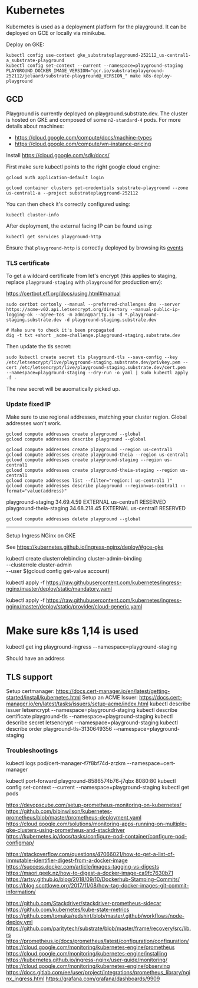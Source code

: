 # Kubernetes

Kubernetes is used as a deployment platform for the playground. It can be deployed on GCE or locally via minikube.

Deploy on GKE:

```
kubectl config use-context gke_substrateplayground-252112_us-central1-a_substrate-playground
kubectl config set-context --current --namespace=playground-staging
PLAYGROUND_DOCKER_IMAGE_VERSION="gcr.io/substrateplayground-252112/jeluard/substrate-playground@_VERSION_" make k8s-deploy-playground
```

## GCD

Playground is currently deployed on playground.substrate.dev. The cluster is hosted on GKE and composed of some `n2-standard-4` pods.
For more details about machines:

* https://cloud.google.com/compute/docs/machine-types
* https://cloud.google.com/compute/vm-instance-pricing

Install https://cloud.google.com/sdk/docs/

First make sure kubectl points to the right google cloud engine:

```
gcloud auth application-default login

gcloud container clusters get-credentials substrate-playground --zone us-central1-a --project substrateplayground-252112
```

You can then check it's correctly configured using:

```
kubectl cluster-info
```

After deployment, the external facing IP can be found using:

```
kubectl get services playground-http
```

Ensure that `playground-http` is correctly deployed by browsing its [events](https://console.cloud.google.com/kubernetes/service/us-central1-a/substrate-playground/default/playground-http?project=substrateplayground-252112&organizationId=939403632241&tab=events&duration=PT1H&pod_summary_list_tablesize=20&playground-http_events_tablesize=50)

### TLS certificate

To get a wildcard certificate from let's encrypt (this applies to staging, replace `playground-staging` with `playground` for production env):

https://certbot.eff.org/docs/using.html#manual

```
sudo certbot certonly --manual --preferred-challenges dns --server https://acme-v02.api.letsencrypt.org/directory --manual-public-ip-logging-ok --agree-tos -m admin@parity.io -d *.playground-staging.substrate.dev -d playground-staging.substrate.dev

# Make sure to check it's been propagated 
dig -t txt +short _acme-challenge.playground-staging.substrate.dev
```

Then update the tls secret:

```
sudo kubectl create secret tls playground-tls --save-config --key /etc/letsencrypt/live/playground-staging.substrate.dev/privkey.pem --cert /etc/letsencrypt/live/playground-staging.substrate.dev/cert.pem  --namespace=playground-staging --dry-run -o yaml | sudo kubectl apply -f -
```

The new secret will be auomatically picked up.

### Update fixed IP

Make sure to use regional addresses, matching your cluster region. Global addresses won't work.

```
gcloud compute addresses create playground --global
gcloud compute addresses describe playground --global
```

```
gcloud compute addresses create playground --region us-central1
gcloud compute addresses create playground-theia --region us-central1
gcloud compute addresses create playground-staging --region us-central1
gcloud compute addresses create playground-theia-staging --region us-central1
gcloud compute addresses list --filter="region:( us-central1 )"
gcloud compute addresses describe playground --region=us-central1 --format="value(address)"
```

playground-staging        34.69.4.59      EXTERNAL                    us-central1          RESERVED
playground-theia-staging  34.68.218.45    EXTERNAL                    us-central1          RESERVED

```
gcloud compute addresses delete playground --global
```


-----------------------------------


Setup Ingress NGinx on GKE

See https://kubernetes.github.io/ingress-nginx/deploy/#gce-gke

kubectl create clusterrolebinding cluster-admin-binding \
  --clusterrole cluster-admin \
  --user $(gcloud config get-value account)

kubectl apply -f https://raw.githubusercontent.com/kubernetes/ingress-nginx/master/deploy/static/mandatory.yaml

kubectl apply -f https://raw.githubusercontent.com/kubernetes/ingress-nginx/master/deploy/static/provider/cloud-generic.yaml

# Make sure k8s 1,14 is used


kubectl get ing playground-ingress --namespace=playground-staging

Should have an address

## TLS support

Setup certmanager: https://docs.cert-manager.io/en/latest/getting-started/install/kubernetes.html
Setup an ACME Issuer: https://docs.cert-manager.io/en/latest/tasks/issuers/setup-acme/index.html
kubectl describe issuer letsencrypt --namespace=playground-staging
kubectl describe certificate playground-tls --namespace=playground-staging
kubectl describe secret letsencrypt --namespace=playground-staging
kubectl describe order playground-tls-3130649356 --namespace=playground-staging

### Troubleshootings

kubectl logs pod/cert-manager-f7f8bf74d-zrzkm --namespace=cert-manager

kubectl port-forward playground-8586574b76-j7qbx 8080:80
kubectl config set-context --current --namespace=playground-staging
kubectl get pods

https://devopscube.com/setup-prometheus-monitoring-on-kubernetes/
https://github.com/bibinwilson/kubernetes-prometheus/blob/master/prometheus-deployment.yaml
https://cloud.google.com/solutions/monitoring-apps-running-on-multiple-gke-clusters-using-prometheus-and-stackdriver
https://kubernetes.io/docs/tasks/configure-pod-container/configure-pod-configmap/

https://stackoverflow.com/questions/47066021/how-to-get-a-list-of-immutable-identifier-digest-from-a-docker-image
https://success.docker.com/article/images-tagging-vs-digests
https://maori.geek.nz/how-to-digest-a-docker-image-ca9fc7630b71
https://artsy.github.io/blog/2018/09/10/Dockerhub-Stamping-Commits/
https://blog.scottlowe.org/2017/11/08/how-tag-docker-images-git-commit-information/

https://github.com/Stackdriver/stackdriver-prometheus-sidecar
https://github.com/kubernetes/kube-state-metrics
https://github.com/tomaka/redshirt/blob/master/.github/workflows/node-deploy.yml
https://github.com/paritytech/substrate/blob/master/frame/recovery/src/lib.rs
https://prometheus.io/docs/prometheus/latest/configuration/configuration/
https://cloud.google.com/monitoring/kubernetes-engine/prometheus
https://cloud.google.com/monitoring/kubernetes-engine/installing
https://kubernetes.github.io/ingress-nginx/user-guide/monitoring/
https://cloud.google.com/monitoring/kubernetes-engine/observing
https://docs.gitlab.com/ee/user/project/integrations/prometheus_library/nginx_ingress.html
https://grafana.com/grafana/dashboards/9909